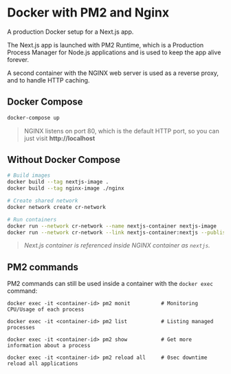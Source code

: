 # Docker with PM2 and Nginx

A production Docker setup for a Next.js app.

The Next.js app is launched with PM2 Runtime, which is a Production Process Manager for Node.js applications and is used to keep the app alive forever.

A second container with the NGINX web server is used as a reverse proxy, and to handle HTTP caching.

## Docker Compose

```bash
docker-compose up
```

> NGINX listens on port 80, which is the default HTTP port, so you can just visit **http://localhost**

## Without Docker Compose

```bash
# Build images
docker build --tag nextjs-image .
docker build --tag nginx-image ./nginx

# Create shared network
docker network create cr-network

# Run containers
docker run --network cr-network --name nextjs-container nextjs-image
docker run --network cr-network --link nextjs-container:nextjs --publish 80:80 nginx-image
```

> _Next.js container is referenced inside NGINX container as `nextjs`._

## PM2 commands

PM2 commands can still be used inside a container with the `docker exec` command:

```
docker exec -it <container-id> pm2 monit          # Monitoring CPU/Usage of each process
```

```
docker exec -it <container-id> pm2 list           # Listing managed processes
```

```
docker exec -it <container-id> pm2 show           # Get more information about a process
```

```
docker exec -it <container-id> pm2 reload all     # 0sec downtime reload all applications
```
